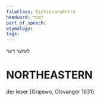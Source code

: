 ```yaml
---
fileClass: DictionaryEntry
headword: לעזער
part_of_speech: 
etymology: 
tags: 
---
```

לעזער
דער

NORTHEASTERN
==============

der leser {Grajewo, Olsvanger 1931}